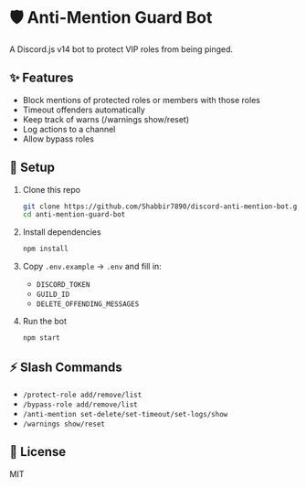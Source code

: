 # 🛡️ Anti-Mention Guard Bot

A Discord.js v14 bot to protect VIP roles from being pinged.

## ✨ Features
- Block mentions of protected roles or members with those roles
- Timeout offenders automatically
- Keep track of warns (/warnings show/reset)
- Log actions to a channel
- Allow bypass roles

## 🚀 Setup

1. Clone this repo  
   ```bash
   git clone https://github.com/Shabbir7890/discord-anti-mention-bot.git
   cd anti-mention-guard-bot
   ```

2. Install dependencies  
   ```bash
   npm install
   ```

3. Copy `.env.example` → `.env` and fill in:  
   - `DISCORD_TOKEN`
   - `GUILD_ID`
   - `DELETE_OFFENDING_MESSAGES`

4. Run the bot  
   ```bash
   npm start
   ```

## ⚡ Slash Commands
- `/protect-role add/remove/list`
- `/bypass-role add/remove/list`
- `/anti-mention set-delete/set-timeout/set-logs/show`
- `/warnings show/reset`

## 📜 License
MIT
